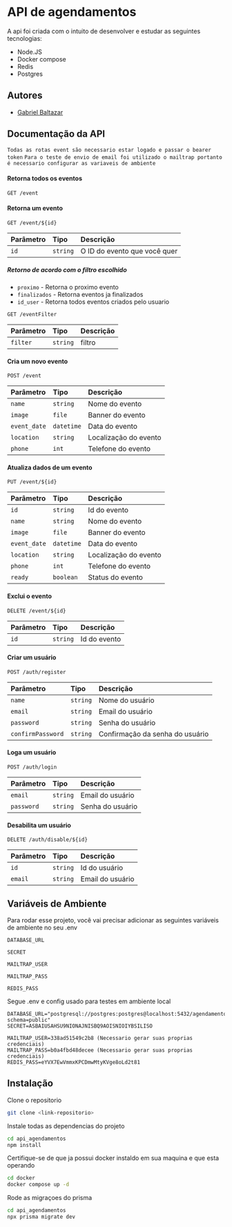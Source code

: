 
# API de agendamentos

A api foi criada com o intuito de desenvolver e estudar as seguintes tecnologias:
 - Node.JS
 - Docker compose
 - Redis
 - Postgres




## Autores

- [Gabriel Baltazar](https://www.github.com/gabriel-baltazar)


## Documentação da API
`Todas as rotas event são necessario estar logado e passar o bearer token`
`Para o teste de envio de email foi utilizado o mailtrap portanto é necessario configurar as variaveis de ambiente`

#### Retorna todos os eventos

```http
GET /event
```
#### Retorna um evento

```http
GET /event/${id}
```

| Parâmetro   | Tipo       | Descrição                                   |
| :---------- | :--------- | :------------------------------------------ |
| `id`      | `string` | O ID do evento que você quer |

##### Retorno de acordo com o filtro escolhido
 - `proximo` - Retorna o proximo evento
 - `finalizados` - Retorna eventos ja finalizados
 - `id_user` - Retorna todos eventos criados pelo usuario

```http
GET /eventFilter
```

| Parâmetro   | Tipo       | Descrição                                   |
| :---------- | :--------- | :------------------------------------------ |
| `filter`      | `string` | filtro  |

#### Cria um novo evento

```http
POST /event
```

| Parâmetro   | Tipo       | Descrição                                   |
| :---------- | :--------- | :------------------------------------------ |
| `name`      | `string` |Nome do evento |
| `image`     | `file`   |Banner do evento |
| `event_date`| `datetime` |Data do evento |
| `location`  | `string` |Localização do evento |
| `phone`     | `int` |Telefone do evento |


#### Atualiza dados de um evento

```http
PUT /event/${id}
```

| Parâmetro   | Tipo       | Descrição                                   |
| :---------- | :--------- | :------------------------------------------ |
| `id`      | `string` |Id do evento |
| `name`      | `string` |Nome do evento |
| `image`     | `file`   |Banner do evento |
| `event_date`| `datetime` |Data do evento |
| `location`  | `string` |Localização do evento |
| `phone`     | `int` |Telefone do evento |
| `ready`     | `boolean` |Status do evento |


#### Exclui o evento

```http
DELETE /event/${id}
```

| Parâmetro   | Tipo       | Descrição                                   |
| :---------- | :--------- | :------------------------------------------ |
| `id`      | `string` |Id do evento |

#### Criar um usuário

```http
POST /auth/register
```

| Parâmetro   | Tipo       | Descrição                                   |
| :---------- | :--------- | :------------------------------------------ |
| `name`      | `string` |Nome do usuário |
| `email`      | `string` |Email do usuário |
| `password`      | `string` |Senha do usuário |
| `confirmPassword`      | `string` |Confirmação da senha do usuário |

#### Loga um usuário

```http
POST /auth/login
```

| Parâmetro   | Tipo       | Descrição                                   |
| :---------- | :--------- | :------------------------------------------ |
| `email`      | `string` |Email do usuário |
| `password`      | `string` |Senha do usuário |

#### Desabilita um usuário
```http
DELETE /auth/disable/${id}
```

| Parâmetro   | Tipo       | Descrição                                   |
| :---------- | :--------- | :------------------------------------------ |
| `id`      | `string` |Id do usuário |
| `email`      | `string` |Email do usuário |

## Variáveis de Ambiente

Para rodar esse projeto, você vai precisar adicionar as seguintes variáveis de ambiente no seu .env

`DATABASE_URL`

`SECRET`

`MAILTRAP_USER`

`MAILTRAP_PASS`

`REDIS_PASS`


Segue .env e config usado para testes em ambiente local

``` 
DATABASE_URL="postgresql://postgres:postgres@localhost:5432/agendamento?schema=public"
SECRET=ASBAIUSAHSU9NIONAJNISBQ9AOISNIOIYBSILISO

MAILTRAP_USER=338ad51549c2b8 (Necessario gerar suas proprias credenciais)
MAILTRAP_PASS=b0a4fbd48decee (Necessario gerar suas proprias credenciais)
REDIS_PASS=eYVX7EwVmmxKPCDmwMtyKVge8oLd2t81
```


## Instalação

Clone o repositorio
```bash
git clone <link-repositorio>
```

Instale todas as dependencias do projeto
```bash
cd api_agendamentos
npm install
```

Certifique-se de que ja possui docker instaldo em sua maquina e que esta operando
```bash
cd docker
docker compose up -d
```

Rode as migraçoes do prisma
```bash
cd api_agendamentos
npx prisma migrate dev
```